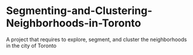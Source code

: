 # Segmenting-and-Clustering-Neighborhoods-in-Toronto
A project that requires to explore, segment, and cluster the neighborhoods in the city of Toronto
